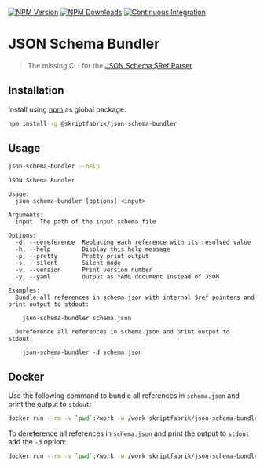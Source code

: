 [![NPM Version](https://img.shields.io/npm/v/@skriptfabrik/json-schema-bundler)](https://www.npmjs.com/package/@skriptfabrik/json-schema-bundler)
[![NPM Downloads](https://img.shields.io/npm/dt/@skriptfabrik/json-schema-bundler)](https://www.npmjs.com/package/@skriptfabrik/json-schema-bundler)
[![Continuous Integration](https://img.shields.io/github/actions/workflow/status/skriptfabrik/json-schema-bundler/ci.yml)](https://github.com/skriptfabrik/json-schema-bundler/actions/workflows/ci.yml)

# JSON Schema Bundler

> The missing CLI for the [JSON Schema $Ref Parser](https://github.com/APIDevTools/json-schema-ref-parser)

## Installation

Install using [npm](https://docs.npmjs.com/about-npm/) as global package:

```bash
npm install -g @skriptfabrik/json-schema-bundler
```

## Usage

```bash
json-schema-bundler --help
```

```text
JSON Schema Bundler

Usage:
  json-schema-bundler [options] <input>

Arguments:
  input  The path of the input schema file

Options:
  -d, --dereference  Replacing each reference with its resolved value
  -h, --help         Display this help message
  -p, --pretty       Pretty print output
  -s, --silent       Silent mode
  -v, --version      Print version number
  -y, --yaml         Output as YAML document instead of JSON

Examples:
  Bundle all references in schema.json with internal $ref pointers and print output to stdout:

    json-schema-bundler schema.json

  Dereference all references in schema.json and print output to stdout:

    json-schema-bundler -d schema.json
```

## Docker

Use the following command to bundle all references in `schema.json` and print the output to `stdout`:

```bash
docker run --rm -v `pwd`:/work -w /work skriptfabrik/json-schema-bundler schema.json
```

To dereference all references in `schema.json` and print the output to `stdout` add the `-d` option:

```bash
docker run --rm -v `pwd`:/work -w /work skriptfabrik/json-schema-bundler -d schema.json
```
